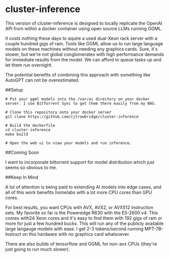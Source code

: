 # cluster-inference
This version of cluster-inference is designed to locally replicate the OpenAI API from within a docker container using open source LLMs running GGML.

It costs nothing these days to aquire a used dual-Xeon rack server with a couple hundred gigs of ram. Tools like GGML allow us to run large language models on these machines without needing any graphics cards. Sure, it's slower, but we're not global conglomerates with high performance demands for immediate results from the model. We can afford to queue tasks up and let them run overnight.

The potential benefits of combining this approach with something like AutoGPT can not be overestimated.

##Setup

```
# Put your ggml models into the /var/ai directory on your docker server. I use BitTorrent Sync to get them there easily from my NAS.

# Clone this repository onto your docker server
git clone https://github.com/cjtrowbridge/cluster-inference

# Build the dockerfile
cd cluster-inference
make build

# Open the web ui to view your models and run inference.

```

##Coming Soon

I want to incorporate bittorrent support for model distribution which just seems so obvious to me.

##Keep In Mind

A lot of attention is being paid to extending AI models into edge cases, and all of this work benefits homelabs with a lot more CPU cores than GPU cores.

For best results, you want CPUs with AVX, AVX2, or AVX512 instruction sets. My favorite so far is the Poweredge R630 with the E5-2600 v4. This comes with24 Xeon cores and it's easy to find them with 192 gigs of ram or more for just a few hundred bucks. This will run any of the publicly available large langauge models with ease. I get 2-3 tokens/second running MPT-7B-Instruct on this hardware with no graphics card whatsoever.

There are also builds of tensorflow and GGML for non-avx CPUs (they're just going to run much slower).

